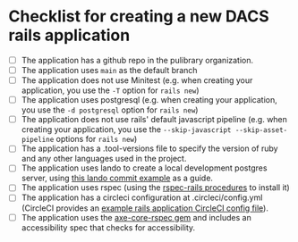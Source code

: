 # Checklist for creating a new DACS rails application

- [ ] The application has a github repo in the pulibrary organization.
- [ ] The application uses `main` as the default branch
- [ ] The application does not use Minitest (e.g. when creating your application, you use the `-T` option for `rails new`)
- [ ] The application uses postgresql (e.g. when creating your application, you use the `-d postgresql` option for `rails new`)
- [ ] The application does not use rails' default javascript pipeline (e.g. when creating your application, you use the `--skip-javascript --skip-asset-pipeline` options for `rails new`)
- [ ] The application has a .tool-versions file to specify the version of ruby and any other languages used in the project.
- [ ] The application uses lando to create a local development postgres server, using [this lando commit example](https://github.com/pulibrary/rails-template/commit/8e96b42f274cab990c6c64bf582e4c85feededcc) as a guide.
- [ ] The application uses rspec (using the [rspec-rails procedures](https://github.com/rspec/rspec-rails) to install it)
- [ ] The application has a circleci configuration at .circleci/config.yml (CircleCI provides an [example rails application CircleCI config file](https://circleci.com/developer/orbs/orb/circleci/ruby#usage-ruby_rails_sample_app)).
- [ ] The application uses the [axe-core-rspec gem](https://github.com/dequelabs/axe-core-gems) and includes an accessibility spec that checks for accessibility.
